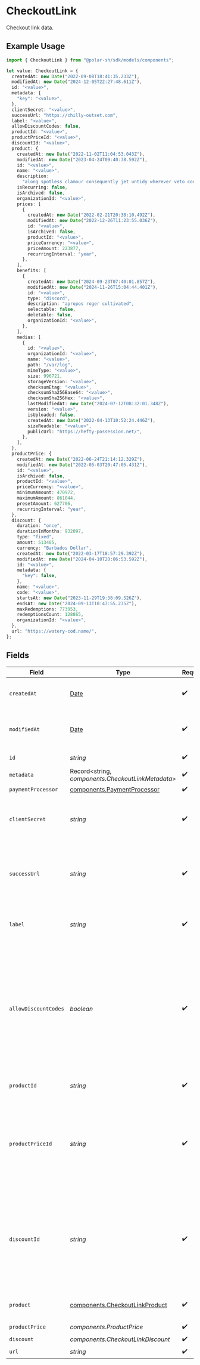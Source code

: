 # CheckoutLink

Checkout link data.

## Example Usage

```typescript
import { CheckoutLink } from "@polar-sh/sdk/models/components";

let value: CheckoutLink = {
  createdAt: new Date("2022-09-08T18:41:35.233Z"),
  modifiedAt: new Date("2024-12-05T22:27:48.611Z"),
  id: "<value>",
  metadata: {
    "key": "<value>",
  },
  clientSecret: "<value>",
  successUrl: "https://chilly-outset.com",
  label: "<value>",
  allowDiscountCodes: false,
  productId: "<value>",
  productPriceId: "<value>",
  discountId: "<value>",
  product: {
    createdAt: new Date("2022-11-02T11:04:53.043Z"),
    modifiedAt: new Date("2023-04-24T09:40:38.592Z"),
    id: "<value>",
    name: "<value>",
    description:
      "along spotless clamour consequently jet untidy wherever veto considering",
    isRecurring: false,
    isArchived: false,
    organizationId: "<value>",
    prices: [
      {
        createdAt: new Date("2022-02-21T20:38:10.492Z"),
        modifiedAt: new Date("2022-12-26T11:23:55.036Z"),
        id: "<value>",
        isArchived: false,
        productId: "<value>",
        priceCurrency: "<value>",
        priceAmount: 223877,
        recurringInterval: "year",
      },
    ],
    benefits: [
      {
        createdAt: new Date("2024-09-23T07:40:01.857Z"),
        modifiedAt: new Date("2024-11-26T15:04:44.401Z"),
        id: "<value>",
        type: "discord",
        description: "apropos roger cultivated",
        selectable: false,
        deletable: false,
        organizationId: "<value>",
      },
    ],
    medias: [
      {
        id: "<value>",
        organizationId: "<value>",
        name: "<value>",
        path: "/var/log",
        mimeType: "<value>",
        size: 996721,
        storageVersion: "<value>",
        checksumEtag: "<value>",
        checksumSha256Base64: "<value>",
        checksumSha256Hex: "<value>",
        lastModifiedAt: new Date("2024-07-12T08:32:01.348Z"),
        version: "<value>",
        isUploaded: false,
        createdAt: new Date("2022-04-13T10:52:24.446Z"),
        sizeReadable: "<value>",
        publicUrl: "https://hefty-possession.net/",
      },
    ],
  },
  productPrice: {
    createdAt: new Date("2022-06-24T21:14:12.329Z"),
    modifiedAt: new Date("2022-05-03T20:47:05.431Z"),
    id: "<value>",
    isArchived: false,
    productId: "<value>",
    priceCurrency: "<value>",
    minimumAmount: 470972,
    maximumAmount: 861044,
    presetAmount: 627706,
    recurringInterval: "year",
  },
  discount: {
    duration: "once",
    durationInMonths: 932097,
    type: "fixed",
    amount: 513405,
    currency: "Barbados Dollar",
    createdAt: new Date("2022-03-17T18:57:29.392Z"),
    modifiedAt: new Date("2024-04-10T20:06:53.592Z"),
    id: "<value>",
    metadata: {
      "key": false,
    },
    name: "<value>",
    code: "<value>",
    startsAt: new Date("2023-11-29T19:38:09.526Z"),
    endsAt: new Date("2024-09-13T10:47:55.235Z"),
    maxRedemptions: 773953,
    redemptionsCount: 128865,
    organizationId: "<value>",
  },
  url: "https://watery-cod.name/",
};
```

## Fields

| Field                                                                                                                                                                      | Type                                                                                                                                                                       | Required                                                                                                                                                                   | Description                                                                                                                                                                |
| -------------------------------------------------------------------------------------------------------------------------------------------------------------------------- | -------------------------------------------------------------------------------------------------------------------------------------------------------------------------- | -------------------------------------------------------------------------------------------------------------------------------------------------------------------------- | -------------------------------------------------------------------------------------------------------------------------------------------------------------------------- |
| `createdAt`                                                                                                                                                                | [Date](https://developer.mozilla.org/en-US/docs/Web/JavaScript/Reference/Global_Objects/Date)                                                                              | :heavy_check_mark:                                                                                                                                                         | Creation timestamp of the object.                                                                                                                                          |
| `modifiedAt`                                                                                                                                                               | [Date](https://developer.mozilla.org/en-US/docs/Web/JavaScript/Reference/Global_Objects/Date)                                                                              | :heavy_check_mark:                                                                                                                                                         | Last modification timestamp of the object.                                                                                                                                 |
| `id`                                                                                                                                                                       | *string*                                                                                                                                                                   | :heavy_check_mark:                                                                                                                                                         | The ID of the object.                                                                                                                                                      |
| `metadata`                                                                                                                                                                 | Record<string, *components.CheckoutLinkMetadata*>                                                                                                                          | :heavy_check_mark:                                                                                                                                                         | N/A                                                                                                                                                                        |
| `paymentProcessor`                                                                                                                                                         | [components.PaymentProcessor](../../models/components/paymentprocessor.md)                                                                                                 | :heavy_check_mark:                                                                                                                                                         | N/A                                                                                                                                                                        |
| `clientSecret`                                                                                                                                                             | *string*                                                                                                                                                                   | :heavy_check_mark:                                                                                                                                                         | Client secret used to access the checkout link.                                                                                                                            |
| `successUrl`                                                                                                                                                               | *string*                                                                                                                                                                   | :heavy_check_mark:                                                                                                                                                         | URL where the customer will be redirected after a successful payment.                                                                                                      |
| `label`                                                                                                                                                                    | *string*                                                                                                                                                                   | :heavy_check_mark:                                                                                                                                                         | Optional label to distinguish links internally                                                                                                                             |
| `allowDiscountCodes`                                                                                                                                                       | *boolean*                                                                                                                                                                  | :heavy_check_mark:                                                                                                                                                         | Whether to allow the customer to apply discount codes. If you apply a discount through `discount_id`, it'll still be applied, but the customer won't be able to change it. |
| `productId`                                                                                                                                                                | *string*                                                                                                                                                                   | :heavy_check_mark:                                                                                                                                                         | ID of the product to checkout.                                                                                                                                             |
| `productPriceId`                                                                                                                                                           | *string*                                                                                                                                                                   | :heavy_check_mark:                                                                                                                                                         | ID of the product price to checkout. First available price will be selected unless an explicit price ID is set.                                                            |
| `discountId`                                                                                                                                                               | *string*                                                                                                                                                                   | :heavy_check_mark:                                                                                                                                                         | ID of the discount to apply to the checkout. If the discount is not applicable anymore when opening the checkout link, it'll be ignored.                                   |
| `product`                                                                                                                                                                  | [components.CheckoutLinkProduct](../../models/components/checkoutlinkproduct.md)                                                                                           | :heavy_check_mark:                                                                                                                                                         | Product data for a checkout link.                                                                                                                                          |
| `productPrice`                                                                                                                                                             | *components.ProductPrice*                                                                                                                                                  | :heavy_check_mark:                                                                                                                                                         | N/A                                                                                                                                                                        |
| `discount`                                                                                                                                                                 | *components.CheckoutLinkDiscount*                                                                                                                                          | :heavy_check_mark:                                                                                                                                                         | N/A                                                                                                                                                                        |
| `url`                                                                                                                                                                      | *string*                                                                                                                                                                   | :heavy_check_mark:                                                                                                                                                         | N/A                                                                                                                                                                        |